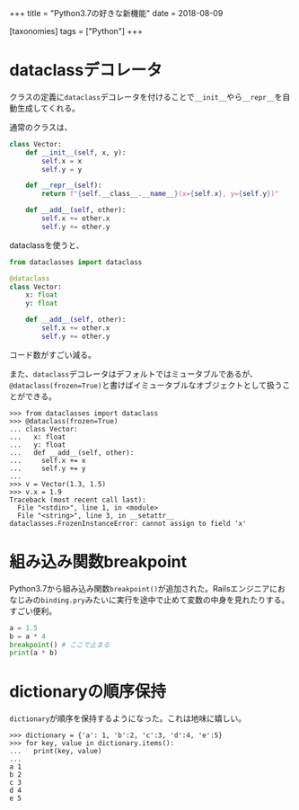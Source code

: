 +++
title = "Python3.7の好きな新機能"
date = 2018-08-09

[taxonomies]
tags = ["Python"]
+++
# dataclassデコレータ
クラスの定義に`dataclass`デコレータを付けることで`__init__`やら`__repr__`を自動生成してくれる。

通常のクラスは、

```python
class Vector:
    def __init__(self, x, y):
        self.x = x
        self.y = y

    def __repr__(self):
        return f"{self.__class__.__name__}(x={self.x}, y={self.y})"

    def __add__(self, other):
        self.x += other.x
        self.y += other.y
```
dataclassを使うと、

```python
from dataclasses import dataclass

@dataclass
class Vector:
    x: float
    y: float

    def __add__(self, other):
        self.x += other.x
        self.y += other.y
```
コード数がすごい減る。

また、`dataclass`デコレータはデフォルトではミュータブルであるが、`@dataclass(frozen=True)`と書けばイミュータブルなオブジェクトとして扱うことができる。

```console
>>> from dataclasses import dataclass
>>> @dataclass(frozen=True)
... class Vector:
...   x: float
...   y: float
...   def __add__(self, other):
...     self.x += x
...     self.y += y
...
>>> v = Vector(1.3, 1.5)
>>> v.x = 1.9
Traceback (most recent call last):
  File "<stdin>", line 1, in <module>
  File "<string>", line 3, in __setattr__
dataclasses.FrozenInstanceError: cannot assign to field 'x'
```

# 組み込み関数breakpoint
Python3.7から組み込み関数`breakpoint()`が追加された。Railsエンジニアにおなじみの`binding.pry`みたいに実行を途中で止めて変数の中身を見れたりする。すごい便利。

```python
a = 1.5
b = a * 4
breakpoint() # ここで止まる
print(a * b)
```

# dictionaryの順序保持
`dictionary`が順序を保持するようになった。これは地味に嬉しい。

```console
>>> dictionary = {'a': 1, 'b':2, 'c':3, 'd':4, 'e':5}
>>> for key, value in dictionary.items():
...   print(key, value)
...
a 1
b 2
c 3
d 4
e 5
```

